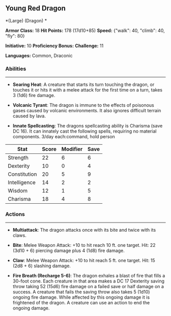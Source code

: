 ## Young Red Dragon
*(Large) (Dragon) *

**Armor Class:** 18
**Hit Points:** 178 (17d10+85)
**Speed:** {"walk": 40, "climb": 40, "fly": 80}

**Initiative:** 10
**Proficiency Bonus:**
**Challenge:** 11

**Languages:** Common, Draconic

### Abilities
 --- 
- **Searing Heat**: A creature that starts its turn touching the dragon, or touches it or hits it with a melee attack for the first time on a turn, takes 3 (1d6) fire damage.

- **Volcanic Tyrant**: The dragon is immune to the effects of poisonous gases caused by volcanic environments. It also ignores difficult terrain caused by lava.

- **Innate Spellcasting**: The dragons spellcasting ability is Charisma (save DC 16). It can innately cast the following spells, requiring no material components. 3/day each:command, hold person



| Stat | Score | Modifier | Save |
| ---- | ---- | ---- | ---- |
| Strength | 22 | 6 | 6 |
| Dexterity | 10 | 0 | 4 |
| Constitution | 20 | 5 | 9 |
| Intelligence | 14 | 2 | 2 |
| Wisdom | 12 | 1 | 5 |
| Charisma | 18 | 4 | 8 |

### Actions
 --- 
- **Multiattack**: The dragon attacks once with its bite and twice with its claws.

- **Bite**: Melee Weapon Attack: +10 to hit  reach 10 ft.  one target. Hit: 22 (3d10 + 6) piercing damage plus 4 (1d8) fire damage.

- **Claw**: Melee Weapon Attack: +10 to hit  reach 5 ft.  one target. Hit: 15 (2d8 + 6) slashing damage.

- **Fire Breath (Recharge 5-6)**: The dragon exhales a blast of fire that fills a 30-foot cone. Each creature in that area makes a DC 17 Dexterity saving throw  taking 52 (15d6) fire damage on a failed save or half damage on a success. A creature that fails the saving throw also takes 5 (1d10) ongoing fire damage. While affected by this ongoing damage  it is frightened of the dragon. A creature can use an action to end the ongoing damage.

